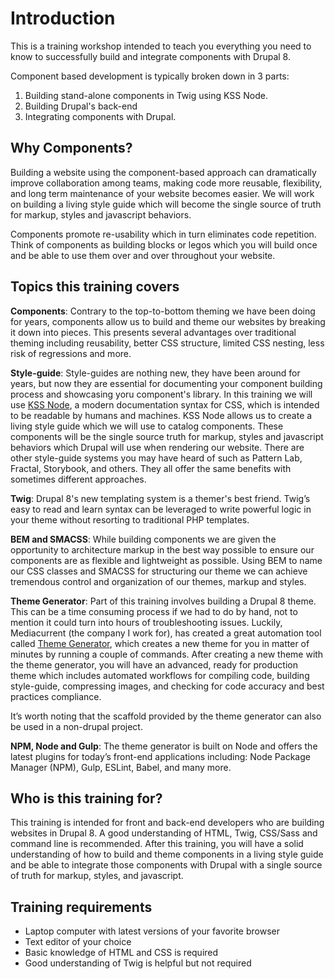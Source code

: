 # Introduction

This is a training workshop intended to teach you everything you need to know to successfully build and integrate components with Drupal 8.

Component based development is typically broken down in 3 parts:

1. Building stand-alone components in Twig using KSS Node.
2. Building Drupal's back-end
3. Integrating components with Drupal.

## Why Components?  <a id="why-components"></a>

Building a website using the component-based approach can dramatically improve collaboration among teams, making code more reusable, flexibility, and long term maintenance of your website becomes easier. We will work on building a living style guide which will become the single source of truth for markup, styles and javascript behaviors.

Components promote re-usability which in turn eliminates code repetition. Think of components as building blocks or legos which you will build once and be able to use them over and over throughout your website.

## Topics this training covers  <a id="topics-this-training-covers"></a>

**Components**: Contrary to the top-to-bottom theming we have been doing for years, components allow us to build and theme our websites by breaking it down into pieces. This presents several advantages over traditional theming including reusability, better CSS structure, limited CSS nesting, less risk of regressions and more.

**Style-guide**: Style-guides are nothing new, they have been around for years, but now they are essential for documenting your component building process and showcasing yoru component's library. In this training we will use [KSS Node](https://github.com/kss-node/kss-node), a modern documentation syntax for CSS, which is intended to be readable by humans and machines. KSS Node allows us to create a living style guide which we will use to catalog components. These components will be the single source truth for markup, styles and javascript behaviors which Drupal will use when rendering our website. There are other style-guide systems you may have heard of such as Pattern Lab, Fractal, Storybook, and others. They all offer the same benefits with sometimes different approaches.

**Twig**: Drupal 8's new templating system is a themer's best friend. Twig’s easy to read and learn syntax can be leveraged to write powerful logic in your theme without resorting to traditional PHP templates.

**BEM and SMACSS**: While building components we are given the opportunity to architecture markup in the best way possible to ensure our components are as flexible and lightweight as possible. Using BEM to name our CSS classes and SMACSS for structuring our theme we can achieve tremendous control and organization of our themes, markup and styles.

**Theme Generator**: Part of this training involves building a Drupal 8 theme. This can be a time consuming process if we had to do by hand, not to mention it could turn into hours of troubleshooting issues. Luckily, Mediacurrent \(the company I work for\), has created a great automation tool called [Theme Generator](https://github.com/mediacurrent/theme_generator_8), which creates a new theme for you in matter of minutes by running a couple of commands. After creating a new theme with the theme generator, you will have an advanced, ready for production theme which includes automated workflows for compiling code, building style-guide, compressing images, and checking for code accuracy and best practices compliance.

It’s worth noting that the scaffold provided by the theme generator can also be used in a non-drupal project.

**NPM, Node and Gulp**: The theme generator is built on Node and offers the latest plugins for today’s front-end applications including: Node Package Manager \(NPM\), Gulp, ESLint, Babel, and many more.

## Who is this training for?  <a id="who-is-this-training-for"></a>

This training is intended for front and back-end developers who are building websites in Drupal 8. A good understanding of HTML, Twig, CSS/Sass and command line is recommended. After this training, you will have a solid understanding of how to build and theme components in a living style guide and be able to integrate those components with Drupal with a single source of truth for markup, styles, and javascript.

## Training requirements  <a id="training-requirements"></a>

* Laptop computer with latest versions of your favorite browser
* Text editor of your choice
* Basic knowledge of HTML and CSS is required
* Good understanding of Twig is helpful but not required

